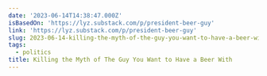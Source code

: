 ```yaml
---
date: '2023-06-14T14:38:47.000Z'
isBasedOn: 'https://lyz.substack.com/p/president-beer-guy'
link: 'https://lyz.substack.com/p/president-beer-guy'
slug: 2023-06-14-killing-the-myth-of-the-guy-you-want-to-have-a-beer-with
tags:
  - politics
title: Killing the Myth of The Guy You Want to Have a Beer With
---
```



